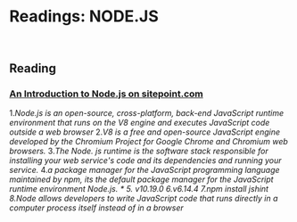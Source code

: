 # Readings: NODE.JS <br> <br>
## Reading

### [An Introduction to Node.js on sitepoint.com](https://www.sitepoint.com/an-introduction-to-node-js)

1.*Node.js is an open-source, cross-platform, back-end JavaScript runtime environment that runs on the V8 engine and executes JavaScript code outside a web browser*
2.*V8 is a free and open-source JavaScript engine developed by the Chromium Project for Google Chrome and Chromium web browsers.*
3.*The Node. js runtime is the software stack responsible for installing your web service's code and its dependencies and running your service.*
4.*a package manager for the JavaScript programming language maintained by npm, its the default package manager for the JavaScript runtime environment Node.js. *
5. *v10.19.0*
6.*v6.14.4*
7.*npm install jshint*
8.*Node allows developers to write JavaScript code that runs directly in a computer process itself instead of in a browser**
